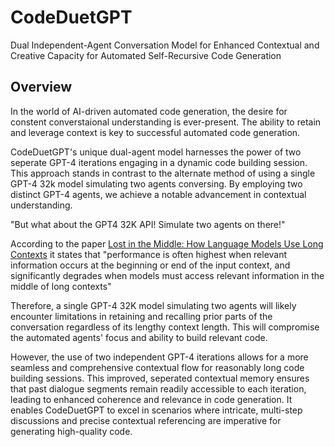 # CodeDuetGPT

Dual Independent-Agent Conversation Model for Enhanced Contextual and Creative Capacity for Automated Self-Recursive Code Generation

## Overview
In the world of AI-driven automated code generation, the desire for constent converstaional understanding is ever-present. The ability to retain and leverage context is key to successful automated code generation. 

CodeDuetGPT's unique dual-agent model harnesses the power of two seperate GPT-4 iterations engaging in a dynamic code building session. This approach stands in contrast to the alternate method of using a single GPT-4 32k model simulating two agents conversing. By employing two distinct GPT-4 agents, we achieve a notable advancement in contextual understanding.

"But what about the GPT4 32K API! Simulate two agents on there!"

According to the paper [Lost in the Middle: How Language Models Use Long Contexts](https://arxiv.org/abs/2307.03172) it states that "performance is often highest when relevant information occurs at the beginning or end of the input context, and significantly degrades when models must access relevant information in the middle of long contexts"

Therefore, a single GPT-4 32K model simulating two agents will likely encounter limitations in retaining and recalling prior parts of the conversation regardless of its lengthy context length.  This will compromise the automated agents' focus and ability to build relevant code. 

However, the use of two independent GPT-4 iterations allows for a more seamless and comprehensive contextual flow for reasonably long code building sessions. This improved, seperated contextual memory ensures that past dialogue segments remain readily accessible to each iteration, leading to enhanced coherence and relevance in code generation. It enables CodeDuetGPT to excel in scenarios where intricate, multi-step discussions and precise contextual referencing are imperative for generating high-quality code.
